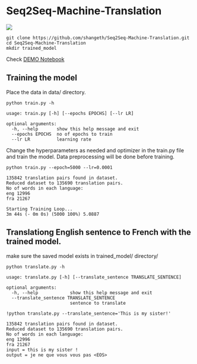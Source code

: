 # Seq2Seq-Machine-Translation

![](https://smerity.com/media/images/articles/2016/gnmt_arch_1_enc_dec.svg)

```
git clone https://github.com/shangeth/Seq2Seq-Machine-Translation.git
cd Seq2Seq-Machine-Translation
mkdir trained_model
```

Check [DEMO Notebook](./DEMO.ipynb)

## Training the model
Place the data in data/ directory.

```
python train.py -h
```
```
usage: train.py [-h] [--epochs EPOCHS] [--lr LR]

optional arguments:
  -h, --help       show this help message and exit
  --epochs EPOCHS  no of epochs to train
  --lr LR          learning rate
```

Change the hyperparameters as needed and optimizer in the train.py file and train the model. Data preprocessing will be done before training.
```
python train.py --epoch=5000 --lr=0.0001
```
```
135842 translation pairs found in dataset.
Reduced dataset to 135690 translation pairs.
No of words in each language:
eng 12996
fra 21267

Starting Training Loop...
3m 44s (- 0m 0s) (5000 100%) 5.0887
```
## Translationg English sentence to French with the trained model.
make sure the saved model exists in trained_model/ directory/

```
python translate.py -h
```
```
usage: translate.py [-h] [--translate_sentence TRANSLATE_SENTENCE]

optional arguments:
  -h, --help            show this help message and exit
  --translate_sentence TRANSLATE_SENTENCE
                        sentence to translate

```

```
!python translate.py --translate_sentence='This is my sister!'
```
```
135842 translation pairs found in dataset.
Reduced dataset to 135690 translation pairs.
No of words in each language:
eng 12996
fra 21267
input = this is my sister !
output = je ne que vous vous pas <EOS>
```

